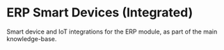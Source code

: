 # ERP Smart Devices (Integrated)

Smart device and IoT integrations for the ERP module, as part of the main knowledge-base.
